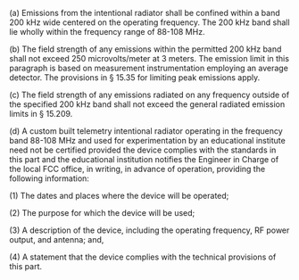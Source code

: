 (a) Emissions from the intentional radiator shall be confined within a band 200 kHz wide centered on the operating frequency. The 200 kHz band shall lie wholly within the frequency range of 88-108 MHz.

(b) The field strength of any emissions within the permitted 200 kHz band shall not exceed 250 microvolts/meter at 3 meters. The emission limit in this paragraph is based on measurement instrumentation employing an average detector. The provisions in § 15.35 for limiting peak emissions apply.

(c) The field strength of any emissions radiated on any frequency outside of the specified 200 kHz band shall not exceed the general radiated emission limits in § 15.209.

(d) A custom built telemetry intentional radiator operating in the frequency band 88-108 MHz and used for experimentation by an educational institute need not be certified provided the device complies with the standards in this part and the educational institution notifies the Engineer in Charge of the local FCC office, in writing, in advance of operation, providing the following information:

(1) The dates and places where the device will be operated;

(2) The purpose for which the device will be used;

(3) A description of the device, including the operating frequency, RF power output, and antenna; and,

(4) A statement that the device complies with the technical provisions of this part.


